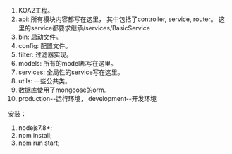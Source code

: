 1. KOA2工程。
2. api: 所有模块内容都写在这里， 其中包括了controller, service, router。
    这里的service都要求继承/services/BasicService
3. bin: 启动文件。
4. config: 配置文件。
5. filter: 过滤器实现。
6. models: 所有的model都写在这里。
7. services: 全局性的service写在这里。
8. utils: 一些公共类。
9. 数据库使用了mongoose的orm.
10. production--运行环境， development--开发环境


安装：
1. nodejs7.8+;
2. npm install;
3. npm run start;

